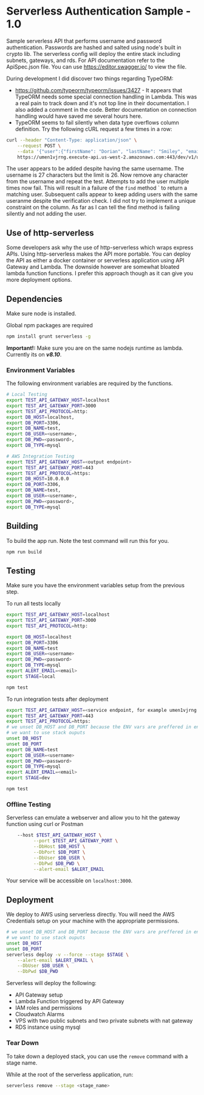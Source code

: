 # Serverless Authentication Sample - 1.0
Sample serverless API that performs username and password authentication. Passwords are hashed and salted using node's built in crypto lib.
The serverless config will deploy the entire stack including subnets, gateways, and rds. For API documentation refer to the ApiSpec.json file.
You can use https://editor.swagger.io/ to view the file.

During development I did discover two things regarding TypeORM:
* https://github.com/typeorm/typeorm/issues/3427 - It appears that TypeORM needs some special connection handling in Lambda.
This was a real pain to track down and it's not top line in their documentation. I also added a comment in the code. Better documentation on connection handling would have saved me several hours here.
* TypeORM seems to fail silently when data type overflows column definition. Try the following cURL request a few times in a row:
```bash
curl --header "Content-Type: application/json" \
    --request POST \
    --data '{"user":{"firstName": "Dorian", "lastName": "Smiley", "email": "doriansmiley@somehwere.com", "username": "testUser_007867352595040011", "password": "password"}}' \
    https://umen1vjrng.execute-api.us-west-2.amazonaws.com:443/dev/v1/users
```
The user appears to be added despite having the same username. The username is 27 characters but the limit is 26.
Now remove any character from the username and repeat the test. Attempts to add the user multiple times now fail.
This will result in a failure of the `find` method ` to return a matching user.
Subsequent calls appear to keep adding users with the same useranme despite the verification check. I did not try to implement a unique constraint on the column.
As far as I can tell the find method is failing silently and not adding the user.

<!-- 
TODO: add badges
# <a href="https://circleci.com/gh/MFourMobile/mfour-auto-complete-service">
# <img src="https://circleci.com/gh/MFourMobile/mfour-auto-complete-service.svg?style=shield&circle-token=6ade52254f840a128823978162dd02efdde393f6" alt="Build Status"></a>
-->
## Use of http-serverless
Some developers ask why the use of http-serverless which wraps express APIs. Using http-serverless makes the API more portable.
You can deploy the API as either a docker container or serverless application using API Gateway and Lambda.
The downside however are somewhat bloated lambda function functions. I prefer this approach though
as it can give you more deployment options.
## Dependencies

Make sure node is installed.

Global npm packages are required

```bash
npm install grunt serverless -g
```

**Important!:** Make sure you are on the same nodejs runtime as lambda. Currently its on **_v8.10_**.

### Environment Variables

The following environment variables are required by the functions.

```bash
# Local Testing
export TEST_API_GATEWAY_HOST=localhost
export TEST_API_GATEWAY_PORT=3000
export TEST_API_PROTOCOL=http:
export DB_HOST=localhost,
export DB_PORT=3306,
export DB_NAME=test,
export DB_USER=<username>,
export DB_PWD=<password>,
export DB_TYPE=mysql

# AWS Integration Testing
export TEST_API_GATEWAY_HOST=<output endpoint>
export TEST_API_GATEWAY_PORT=443
export TEST_API_PROTOCOL=https:
export DB_HOST=10.0.0.0
export DB_PORT=3306,
export DB_NAME=test,
export DB_USER=<username>,
export DB_PWD=<password>,
export DB_TYPE=mysql
```

## Building

To build the app run. Note the test command will run this for you.
```bash
npm run build
```

## Testing

Make sure you have the environment variables setup from the previous step.

To run all tests locally
```bash
export TEST_API_GATEWAY_HOST=localhost
export TEST_API_GATEWAY_PORT=3000
export TEST_API_PROTOCOL=http:

export DB_HOST=localhost
export DB_PORT=3306
export DB_NAME=test
export DB_USER=<username>
export DB_PWD=<password>
export DB_TYPE=mysql
export ALERT_EMAIL=<email>
export STAGE=local

npm test
```
To run integration tests after deployment
```bash
export TEST_API_GATEWAY_HOST=<service endpoint, for example umen1vjrng.execute-api.us-west-2.amazonaws.com>
export TEST_API_GATEWAY_PORT=443
export TEST_API_PROTOCOL=https:
# we unset DB_HOST and DB_PORT because the ENV vars are preffered in environment config
# we want to use stack ouputs
unset DB_HOST
unset DB_PORT
export DB_NAME=test
export DB_USER=<username>
export DB_PWD=<password>
export DB_TYPE=mysql
export ALERT_EMAIL=<email>
export STAGE=dev

npm test
```

### Offline Testing

Serverless can emulate a webserver and allow you to hit the gateway function using curl or Postman


```bash
    --host $TEST_API_GATEWAY_HOST \
          --port $TEST_API_GATEWAY_PORT \
          --DbHost $DB_HOST \
          --DbPort $DB_PORT \
          --DbUser $DB_USER \
          --DbPwd $DB_PWD \
          --alert-email $ALERT_EMAIL
```

Your service will be accessible on `localhost:3000`.

## Deployment

We deploy to AWS using serverless directly. You will need the AWS Credentials setup on your machine with the appropriate permissions.

```bash
# we unset DB_HOST and DB_PORT because the ENV vars are preffered in environment config
# we want to use stack ouputs
unset DB_HOST
unset DB_PORT
serverless deploy -v --force --stage $STAGE \
    --alert-email $ALERT_EMAIL \
    --DbUser $DB_USER \
    --DbPwd $DB_PWD
```
Serverless will deploy the following:
* API Gateway setup
* Lambda Function triggered by API Gateway
* IAM roles and permissions
* Cloudwatch Alarms
* VPS with two public subnets and two private subnets with nat gateway
* RDS instance using mysql

### Tear Down

To take down a deployed stack, you can use the `remove` command with a stage name.

While at the root of the serverless application, run:

```bash
serverless remove --stage <stage_name>
```
